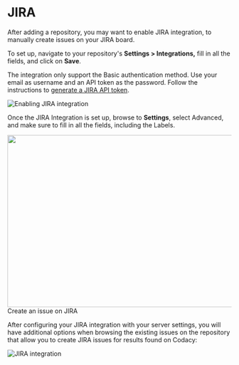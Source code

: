# JIRA

After adding a repository, you may want to enable JIRA integration, to manually create issues on your JIRA board. 

To set up, navigate to your repository's **Settings > Integrations,** fill in all the fields, and click on **Save**.

The integration only support the Basic authentication method. Use your email as username and an API token as the password. Follow the instructions to [generate a JIRA API
token](https://confluence.atlassian.com/x/Vo71Nw).

![Enabling JIRA integration](/images/Sep-04-2019_10-40-19.gif)

Once the JIRA Integration is set up, browse to **Settings**, select Advanced, and make sure to fill in all the fields, including the Labels.  

<img src="/images/test3.gif" width="669" height="387" />
Create an issue on JIRA

After configuring your JIRA integration with your server settings, you will have additional options when browsing the existing issues on the repository that allow you to create JIRA issues for results found on Codacy:

![JIRA integration](/images/Jira_issue.gif)
